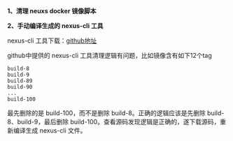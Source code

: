 **1、清理 neuxs docker 镜像脚本**

**2、手动编译生成的 nexus-cli 工具**



nexus-cli 工具下载：[github地址](https://github.com/weavepub/Dev_tools/releases/tag/v1.0)

github中提供的 nexus-cli 工具清理逻辑有问题，比如镜像含有如下12个tag

```
build-8
build-9
build-89
build-90
...
build-100
```

最先删除的是 build-100，而不是删除 build-8。正确的逻辑应该是先删除 build-8、build-9，最后删除 build-100。查看源码发现逻辑是正确的，遂下载源码，重新编译生成 nexus-cli 文件。